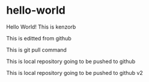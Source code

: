 # hello-world
Hello World! This is kenzorb

This is editted from github

This is git pull command

This is local repository going to be pushed to github

This is local repository going to be pushed to github v2